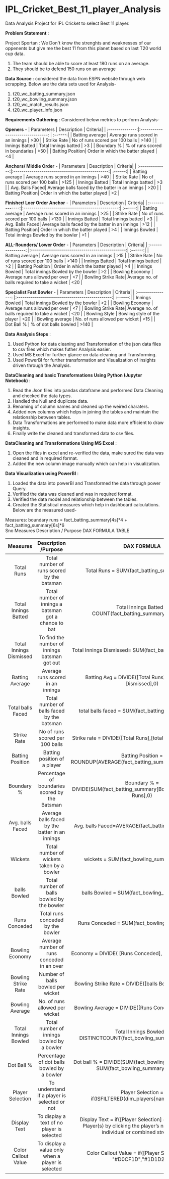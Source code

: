 # IPL_Cricket_Best_11_player_Analysis
Data Analysis Project for IPL Cricket to select Best 11 player.

**Problem Statement** :

Project Sportan : We Don't know the strenghts and weaknesses of our oppenents but give me the best 11 from this planet based on last T20 world cup data.
1. The team should be able to score at least 180 runs on an average.
2. They should be to defend 150 runs on an average

**Data Source** : 
considered the data from ESPN website through web scrapping. Below are the data sets used for Analysis-
1. t20_wc_batting_summary.json
2. t20_wc_bowling_summary.json
3. t20_wc_match_results.json
4. t20_wc_player_info.json


**Requirements Gathering** :
Considered below metrics to perform Analysis-

**Openers** -
| Parameters      | Description                        | Criteria|
| :--------------:|:--------------------------------:  | :------:|
| Batting average | Average runs scored in an innings  |   >30   |
| Strike Rate     | No of runs scored per 100 balls    |   >140  |
| Innings Batted  | Total Innings batted               |   >3    |
| Boundary %      | % of runs scored in boundaries     |   >50   |
| Batting Position| Order in which the batter played   |   <4    |

**Anchors/ Middle Order** -
| Parameters      | Description                                     | Criteria|
| :--------------:|:-----------------------------------------------:| :------:|
| Batting average | Average runs scored in an innings               |   >40   |
| Strike Rate     | No of runs scored per 100 balls                 |   >125  |
| Innings Batted  | Total Innings batted                            |   >3    |
| Avg. Balls Faced| Average balls faced by the batter in an innings |   >20   |
| Batting Position| Order in which the batter played                |   >2    |

**Finisher/ Loer Order Anchor** -
| Parameters      | Description                                     | Criteria|
| :--------------:|:-----------------------------------------------:| :------:|
| Batting average | Average runs scored in an innings               |   >25   |
| Strike Rate     | No of runs scored per 100 balls                 |   >130  |
| Innings Batted  | Total Innings batted                            |   >3    |
| Avg. Balls Faced| Average balls faced by the batter in an innings |   >12   |
| Batting Position| Order in which the batter played                |   >4    |
| Innings Bowled  | Total innings Bowled by the bowler              |   >1    |

**ALL-Rounders/ Lower Order** -
| Parameters         | Description                                     | Criteria|
| :----------------: |:-----------------------------------------------:| :------:|
| Batting average    | Average runs scored in an innings               |   >15   |
| Strike Rate        | No of runs scored per 100 balls                 |   >140  |
| Innings Batted     | Total Innings batted                            |   >2    |
| Batting Position   | Order in which the batter played                |   >4    |
| Innings Bowled     | Total innings Bowled by the bowler              |   >2    |
| Bowling Economy    | Average runs allowed per over                   |   <7    |
| Bowling Strike Rate| Average no. of balls required to take a wicket  |   <20   |

**Specialist Fast Bowler** -
| Parameters         | Description                                     | Criteria|
| :----------------: |:-----------------------------------------------:| :------:|
| Innings Bowled     | Total innings Bowled by the bowler              |   >2    |
| Bowling Economy    | Average runs allowed per over                   |   <7    |
| Bowling Strike Rate| Average no. of balls required to take a wicket  |   <20   |
| Bowling Style      | Bowling style of the player                     |   <20   |
| Bowling average    | No. of runs allowed per wicket                  |   >15   |
| Dot Ball %         | % of dot balls bowled                           |   >140  |

**Data Analysis Steps** :
1. Used Python for data cleaning and Transformation of the json data files to csv files which makes futher Analysis easier.
2. Used MS Excel for further glance on data cleaning and Transforming.
3. Used PowerBI for further transformation and Visualization of insights driven through the Analysis.

**DataCleaning and basic Transformations Using Python (Jupyter Notebook)** : 
1. Read the Json files into pandas dataframe and performed Data Cleaning and checked the data types.
2. Handled the Null and duplicate data.
3. Renaming of column names and cleaned up the weired charaters.
4. Added new columns which helps in joining the tables and maintain the relationship between tables.
5. Data Transformations are performed to make data more efficient to draw insights.
6. Finally write the cleaned and transformed data to csv files.

**DataCleaning and Transformations Using MS Excel** :
1. Open the files in excel and re-verified the data, make sured the data was cleaned and in required format.
2. Added the new column image manually which can help in visualization.

**Data Visualization using PowerBI** :
1. Loaded the data into powerBI and Transformed the data through power Query.
2. Verified the data was cleaned and was in required format.
3. Verified the data model and relationship between the tables.
4. Created the Statistical measures which help in dashboard calculations. Below are the measured used-

Measures:		boundary runs = fact_batting_summary[4s]*4 + fact_batting_summary[6s]*6		
Sno	Measures	Description / Purpose	DAX FORMULA	TABLE

| Measures               | Description /Purpose                                  | DAX FORMULA                                                                   | Table                |
| :--------------------: |:-----------------------------------------------------:| :----------------------------------------------------------------------------:|:--------------------:|
| Total Runs             | Total number of runs scored by the batsman            | Total Runs = SUM(fact_batting_summary[runs])                                  | fact_batting_summary |
| Total Innings Batted   | Total number of innings a batsman got a chance to bat | Total Innings Batted = COUNT(fact_batting_summary[match_id])                  | fact_batting_summary |
| Total Innings Dismissed| To find the number of innings batsman got out         | Total Innings Dismissed= SUM(fact_batting_summary[out])                       | fact_batting_summary |
| Batting Average        | Average runs scored in an innings                     | Batting Avg = DIVIDE([Total Runs],[Total Innings Dismissed],0)                | fact_batting_summary |
| Total balls Faced      | Total number of balls faced by the batsman            | total balls faced = SUM(fact_batting_summary[balls])                          | fact_batting_summary |
| Strike Rate            | No of runs scored per 100 balls                       | Strike rate = DIVIDE([Total Runs],[total balls faced],0)*100                  | fact_batting_summary |
| Batting Position       | Batting position of a player                          | Batting Position = ROUNDUP(AVERAGE(fact_batting_summary[battingPos]),0)       | fact_batting_summary |
| Boundary %             | Percentage of boundaries scored by the Batsman        | Boundary % =  DIVIDE(SUM(fact_batting_summary[Boundary runs]),[Total Runs],0) | fact_batting_summary |
| Avg. balls Faced       | Average balls faced by the batter in an innings       | Avg. balls Faced=AVERAGE(fact_batting_summary[balls])                         | fact_batting_summary |
| Wickets                | Total number of wickets taken by a bowler             | wickets = SUM(fact_bowling_summary[wickets])                                  | fact_bowling_summary |
| balls Bowled           | Total number of balls bowled by the bowler            | balls Bowled = SUM(fact_bowling_summary[balls])                               | fact_bowling_summary |
| Runs Conceded          | Total runs conceded by the bowler                     | Runs Conceded = SUM(fact_bowling_summary[runs])                               | fact_bowling_summary |
| Bowling Economy        | Average number of runs conceded in an over            | Economy = DIVIDE( [Runs Conceded], ([balls Bowled]/6),0)                      | fact_bowling_summary |
| Bowling Strike Rate    | Number of balls bowled per wicket                     | Bowling Strike Rate = DIVIDE([balls Bowled], [wickets],0)                     | fact_bowling_summary |
| Bowling Average        | No. of runs allowed per wicket                        | Bowling Average = DIVIDE([Runs Conceded],[wickets],0)                         | fact_bowling_summary |
| Total Innings Bowled   | Total number of innings bowled by a bowler            | Total Innings Bowled = DISTINCTCOUNT(fact_bowling_summary[match_id])          | fact_bowling_summary |
| Dot Ball %             | Percentage of dot balls bowled by a bowler            | Dot ball % = DIVIDE(SUM(fact_bowling_summary[zeros]), SUM(fact_bowling_summary[balls]),0) | fact_bowling_summary |
| Player Selection       | To understand if a player is selected or not          | Player Selection = if(ISFILTERED(dim_players[name]),"1","0")                  | dim_players |
| Display Text           | To display a text of no player is selected            | Display Text = if([Player Selection] = "1", " " ,"Select Player(s) by clicking the player’s name to see their individual or combined strength.") |  |
| Color Callout Value    | To display a value only when a player is selected     | Color Callout Value = if([Player Selection]="0", "#D0CF1D","#1D1D2E")         |  |

				



